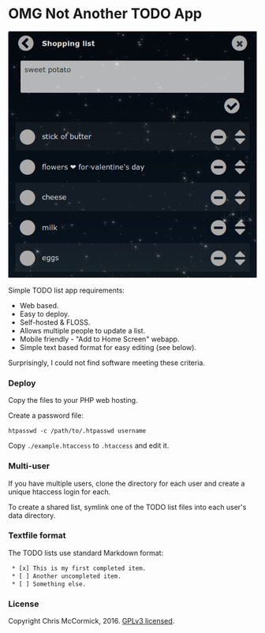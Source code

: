 # OMG Not Another TODO App #

![Screenshot](./screenshot.png)

Simple TODO list app requirements:

 * Web based.
 * Easy to deploy.
 * Self-hosted & FLOSS.
 * Allows multiple people to update a list.
 * Mobile friendly - "Add to Home Screen" webapp.
 * Simple text based format for easy editing (see below).

Surprisingly, I could not find software meeting these criteria.

### Deploy ###

Copy the files to your PHP web hosting.

Create a password file:

	htpasswd -c /path/to/.htpasswd username

Copy `./example.htaccess` to `.htaccess` and edit it.

### Multi-user ###

If you have multiple users, clone the directory for each user and create a unique htaccess login for each.

To create a shared list, symlink one of the TODO list files into each user's data directory.

### Textfile format ###

The TODO lists use standard Markdown format:

	 * [x] This is my first completed item.
	 * [ ] Another uncompleted item.
	 * [ ] Something else.

### License ###

Copyright Chris McCormick, 2016. [GPLv3 licensed](./LICENSE.txt).
